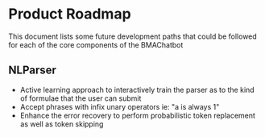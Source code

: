 # Product Roadmap

This document lists some future development paths that could be followed for each of the core components of the BMAChatbot

## NLParser

- Active learning approach to interactively train the parser as to the kind of formulae that the user can submit
- Accept phrases with infix unary operators ie: "a is always 1"
- Enhance the error recovery to perform probabilistic token replacement as well as token skipping